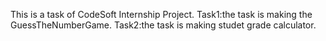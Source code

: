 This is a task  of CodeSoft Internship Project.
Task1:the task is making the GuessTheNumberGame.
Task2:the task is making studet grade calculator.
